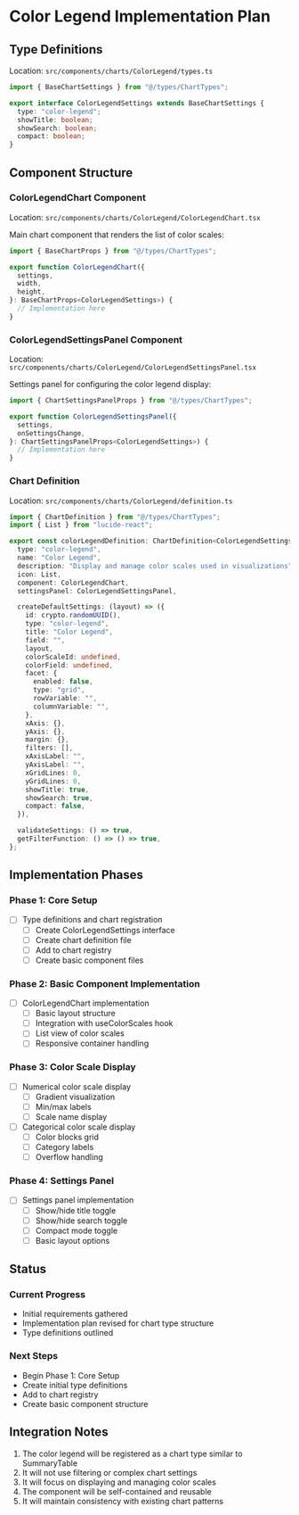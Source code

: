# Color Legend Implementation Plan

## Type Definitions

Location: `src/components/charts/ColorLegend/types.ts`

```typescript
import { BaseChartSettings } from "@/types/ChartTypes";

export interface ColorLegendSettings extends BaseChartSettings {
  type: "color-legend";
  showTitle: boolean;
  showSearch: boolean;
  compact: boolean;
}
```

## Component Structure

### ColorLegendChart Component

Location: `src/components/charts/ColorLegend/ColorLegendChart.tsx`

Main chart component that renders the list of color scales:

```typescript
import { BaseChartProps } from "@/types/ChartTypes";

export function ColorLegendChart({
  settings,
  width,
  height,
}: BaseChartProps<ColorLegendSettings>) {
  // Implementation here
}
```

### ColorLegendSettingsPanel Component

Location: `src/components/charts/ColorLegend/ColorLegendSettingsPanel.tsx`

Settings panel for configuring the color legend display:

```typescript
import { ChartSettingsPanelProps } from "@/types/ChartTypes";

export function ColorLegendSettingsPanel({
  settings,
  onSettingsChange,
}: ChartSettingsPanelProps<ColorLegendSettings>) {
  // Implementation here
}
```

### Chart Definition

Location: `src/components/charts/ColorLegend/definition.ts`

```typescript
import { ChartDefinition } from "@/types/ChartTypes";
import { List } from "lucide-react";

export const colorLegendDefinition: ChartDefinition<ColorLegendSettings> = {
  type: "color-legend",
  name: "Color Legend",
  description: "Display and manage color scales used in visualizations",
  icon: List,
  component: ColorLegendChart,
  settingsPanel: ColorLegendSettingsPanel,

  createDefaultSettings: (layout) => ({
    id: crypto.randomUUID(),
    type: "color-legend",
    title: "Color Legend",
    field: "",
    layout,
    colorScaleId: undefined,
    colorField: undefined,
    facet: {
      enabled: false,
      type: "grid",
      rowVariable: "",
      columnVariable: "",
    },
    xAxis: {},
    yAxis: {},
    margin: {},
    filters: [],
    xAxisLabel: "",
    yAxisLabel: "",
    xGridLines: 0,
    yGridLines: 0,
    showTitle: true,
    showSearch: true,
    compact: false,
  }),

  validateSettings: () => true,
  getFilterFunction: () => () => true,
};
```

## Implementation Phases

### Phase 1: Core Setup

- [ ] Type definitions and chart registration
  - [ ] Create ColorLegendSettings interface
  - [ ] Create chart definition file
  - [ ] Add to chart registry
  - [ ] Create basic component files

### Phase 2: Basic Component Implementation

- [ ] ColorLegendChart implementation
  - [ ] Basic layout structure
  - [ ] Integration with useColorScales hook
  - [ ] List view of color scales
  - [ ] Responsive container handling

### Phase 3: Color Scale Display

- [ ] Numerical color scale display
  - [ ] Gradient visualization
  - [ ] Min/max labels
  - [ ] Scale name display
- [ ] Categorical color scale display
  - [ ] Color blocks grid
  - [ ] Category labels
  - [ ] Overflow handling

### Phase 4: Settings Panel

- [ ] Settings panel implementation
  - [ ] Show/hide title toggle
  - [ ] Show/hide search toggle
  - [ ] Compact mode toggle
  - [ ] Basic layout options

## Status

### Current Progress

- Initial requirements gathered
- Implementation plan revised for chart type structure
- Type definitions outlined

### Next Steps

- Begin Phase 1: Core Setup
- Create initial type definitions
- Add to chart registry
- Create basic component structure

## Integration Notes

1. The color legend will be registered as a chart type similar to SummaryTable
2. It will not use filtering or complex chart settings
3. It will focus on displaying and managing color scales
4. The component will be self-contained and reusable
5. It will maintain consistency with existing chart patterns
